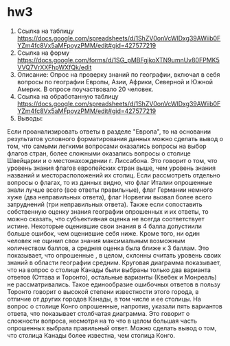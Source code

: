 # hw3
1. Ссылка на таблицу https://docs.google.com/spreadsheets/d/1ShZV0onVcWlDxg39AWiib0FYZm4fc8Vx5aMFpoyzPMM/edit#gid=427577219
2. Ссылка на форму https://docs.google.com/forms/d/1SG_pMBFgjkoXTN9umnUv80FPMK5VVQ7VrXXFhpWXfQk/edit
3. Описание: Опрос на проверку знаний по географии, включал в себя вопросы по географии Европы, Азии, Африки, Северной и Южной Америк. В опросе поучаствовало 20 человек.
4. Ссылка на обработанную таблицу https://docs.google.com/spreadsheets/d/1ShZV0onVcWlDxg39AWiib0FYZm4fc8Vx5aMFpoyzPMM/edit#gid=427577219
5. Выводы: 

Если проанализировать ответы в разделе "Европа", то на основании результатов условного форматирования данных можно сделать вывод о том, что самыми легкими вопросами оказались вопросы на выбор флагов стран, более сложными оказались вопросы о столице Швейцарии и о местонахождении г. Лиссабона. Это говорит о том, что уровень знания флагов европейских стран выше, чем уровень знания названий и месторасположений их столиц. Если рассмотреть отдельно вопросы о флагах, то из данных видно, что флаг Италии опрошенные знали лучше всего (все ответы правильные), флаг Германии немного хуже (два неправильных ответа), флаг Норвегии вызвал более всего затруднений (три неправильных ответа). Также если сопоставить собственную оценку знания географии опрошенных и их ответы, то можно сказать, что субъективная оценка не всегда соответствует истине. Некоторые оценившие свои знания в 4 балла допустиили больше ошибок, чем оценившие себя ниже. Кроме того, ни один человек не оцинил свои знания максимальным возможным количеством баллов, а средняя оценка была ближе к 3 баллам. Это показывает, что опрошенные , в целом, склонны считать уровень своих знаний в области географии средним. Круговая диаграмма показывает, что на вопрос о столице Канады были выбраны только два варианта ответов (Оттава и Торонто), остальные варианты (Квебек и Монреаль) не рассматривались. Такое единообразие ошибочных ответов в пользу Торонто говорит о высокой степени известности этого города, в отличие от других городов Канады, в том числе и ее столицы. На вопрос о столице Конго опрошенные, напротив, указали пять вариантов ответа, что показывает столбчатая диаграмма. Это говорит о сложности вопроса, несмотря на то что в целом большая часть опрошенных выбрала правильный ответ. Можно сделать вывод о том, что столица Канады более известна, чем столица Конго.
